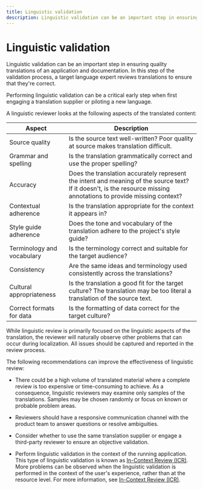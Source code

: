 ```yaml
---
title: Linguistic validation
description: Linguistic validation can be an important step in ensuring quality translations of an application and documentation.
---
```


# Linguistic validation

Linguistic validation can be an important step in ensuring quality translations of an application and documentation.
In this step of the validation process, a target language expert reviews translations to ensure that they're correct.

Performing linguistic validation can be a critical early step when first engaging a translation supplier or piloting a new language.

A linguistic reviewer looks at the following aspects of the translated content:

| Aspect                     | Description |
| -------------------------- | ----------- |
| Source quality             | Is the source text well-written? Poor quality at source makes translation difficult. |
| Grammar and spelling       | Is the translation grammatically correct and use the proper spelling? |
| Accuracy                   | Does the translation accurately represent the intent and meaning of the source text? If it doesn't, is the resource missing annotations to provide missing context? |
| Contextual adherence       | Is the translation appropriate for the context it appears in? |
| Style guide adherence      | Does the tone and vocabulary of the translation adhere to the project's style guide? |
| Terminology and vocabulary | Is the terminology correct and suitable for the target audience? |
| Consistency                | Are the same ideas and terminology used consistently across the translations? |
| Cultural appropriateness   | Is the translation a good fit for the target culture? The translation may be too literal a translation of the source text. |
| Correct formats for data   | Is the formatting of data correct for the target culture? |

While linguistic review is primarily focused on the linguistic aspects of the translation, the reviewer will naturally observe other problems that can occur during localization.
All issues should be captured and reported in the review process.

The following recommendations can improve the effectiveness of linguistic review:

* There could be a high volume of translated material where a complete review is too expensive or time-consuming to achieve.
As a consequence, linguistic reviewers may examine only samples of the translations.
Samples may be chosen randomly or focus on known or probable problem areas.

* Reviewers should have a responsive communication channel with the product team to answer questions or resolve ambiguities.

* Consider whether to use the same translation supplier or engage a third-party reviewer to ensure an objective validation.

* Perform linguistic validation in the context of the running application.
This type of linguistic validation is known as [In-Context Review (ICR)](in-context-review.md).
More problems can be observed when the linguistic validation is performed in the context of the user's experience, rather than at the resource level.
For more information, see [In-Context Review (ICR)](in-context-review.md).
